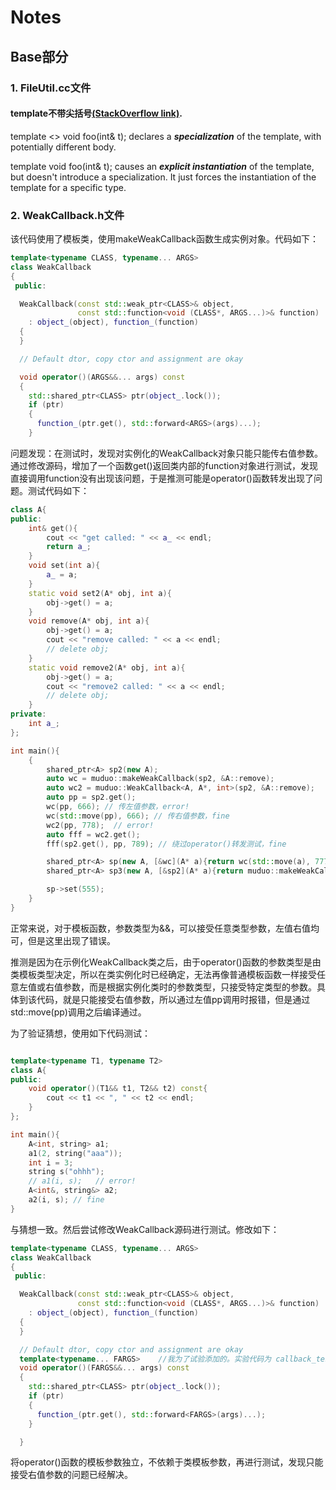 # Notes

## Base部分

### 1. **FileUtil.cc文件**

#### template不带尖括号[(StackOverflow link)](https://stackoverflow.com/questions/28354752/template-vs-template-without-brackets-whats-the-difference).

template <> void foo<int>(int& t); declares a ***specialization*** of the template, with potentially different body.

template void foo<int>(int& t); causes an ***explicit instantiation*** of the template, but doesn't introduce a specialization. It just forces the instantiation of the template for a specific type.

### 2. **WeakCallback.h文件**

该代码使用了模板类，使用makeWeakCallback函数生成实例对象。代码如下：
```C++
template<typename CLASS, typename... ARGS>
class WeakCallback
{
 public:

  WeakCallback(const std::weak_ptr<CLASS>& object,
               const std::function<void (CLASS*, ARGS...)>& function)
    : object_(object), function_(function)
  {
  }

  // Default dtor, copy ctor and assignment are okay

  void operator()(ARGS&&... args) const
  {
    std::shared_ptr<CLASS> ptr(object_.lock());
    if (ptr)
    {
      function_(ptr.get(), std::forward<ARGS>(args)...);
    }
```

问题发现：在测试时，发现对实例化的WeakCallback对象只能只能传右值参数。通过修改源码，增加了一个函数get()返回类内部的function对象进行测试，发现直接调用function没有出现该问题，于是推测可能是operator()函数转发出现了问题。测试代码如下：
```C++
class A{
public:
    int& get(){
        cout << "get called: " << a_ << endl; 
        return a_;
    }
    void set(int a){
        a_ = a;
    }
    static void set2(A* obj, int a){
        obj->get() = a;
    }
    void remove(A* obj, int a){
        obj->get() = a;
        cout << "remove called: " << a << endl;
        // delete obj;
    }
    static void remove2(A* obj, int a){
        obj->get() = a;
        cout << "remove2 called: " << a << endl;
        // delete obj;
    }
private:
    int a_;
};

int main(){
    {
        shared_ptr<A> sp2(new A);
        auto wc = muduo::makeWeakCallback(sp2, &A::remove);
        auto wc2 = muduo::WeakCallback<A, A*, int>(sp2, &A::remove);
        auto pp = sp2.get();
        wc(pp, 666); // 传左值参数，error!
        wc(std::move(pp), 666); // 传右值参数，fine
        wc2(pp, 778);  // error!
        auto fff = wc2.get();
        fff(sp2.get(), pp, 789); // 绕过operator()转发测试，fine

        shared_ptr<A> sp(new A, [&wc](A* a){return wc(std::move(a), 777);});       //error!
        shared_ptr<A> sp3(new A, [&sp2](A* a){return muduo::makeWeakCallback(sp2, &A::remove)(a, 787);}); // error!

        sp->set(555);
    }
}
```

正常来说，对于模板函数，参数类型为&&，可以接受任意类型参数，左值右值均可，但是这里出现了错误。

推测是因为在示例化WeakCallback类之后，由于operator()函数的参数类型是由类模板类型决定，所以在类实例化时已经确定，无法再像普通模板函数一样接受任意左值或右值参数，而是根据实例化类时的参数类型，只接受特定类型的参数。具体到该代码，就是只能接受右值参数，所以通过左值pp调用时报错，但是通过std::move(pp)调用之后编译通过。

为了验证猜想，使用如下代码测试：

```C++

template<typename T1, typename T2>
class A{
public:
    void operator()(T1&& t1, T2&& t2) const{
        cout << t1 << ", " << t2 << endl;
    }
};

int main(){
    A<int, string> a1;
    a1(2, string("aaa"));
    int i = 3;
    string s("ohhh");
    // a1(i, s);   // error!
    A<int&, string&> a2;
    a2(i, s); // fine
}
```

与猜想一致。然后尝试修改WeakCallback源码进行测试。修改如下：
```C++
template<typename CLASS, typename... ARGS>
class WeakCallback
{
 public:

  WeakCallback(const std::weak_ptr<CLASS>& object,
               const std::function<void (CLASS*, ARGS...)>& function)
    : object_(object), function_(function)
  {
  }

  // Default dtor, copy ctor and assignment are okay
  template<typename... FARGS>    //我为了试验添加的。实验代码为 callback_test.cc
  void operator()(FARGS&&... args) const
  {
    std::shared_ptr<CLASS> ptr(object_.lock());
    if (ptr)
    {
      function_(ptr.get(), std::forward<FARGS>(args)...);
    }

  }
```

将operator()函数的模板参数独立，不依赖于类模板参数，再进行测试，发现只能接受右值参数的问题已经解决。